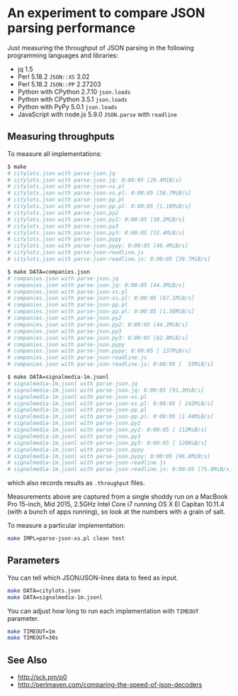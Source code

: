 # An experiment to compare JSON parsing performance

Just measuring the throughput of JSON parsing in the following programming languages and libraries:

* jq 1.5
* Perl 5.18.2 `JSON::XS` 3.02
* Perl 5.18.2 `JSON::PP` 2.27203
* Python with CPython 2.7.10 `json.loads`
* Python with CPython 3.5.1 `json.loads`
* Python with PyPy 5.0.1 `json.loads`
* JavaScript with node.js 5.9.0 `JSON.parse` with `readline`

## Measuring throughputs

To measure all implementations:
```bash
$ make
# citylots.json with parse-json.jq
# citylots.json with parse-json.jq: 0:00:05 [29.4MiB/s]
# citylots.json with parse-json-xs.pl
# citylots.json with parse-json-xs.pl: 0:00:05 [56.7MiB/s]
# citylots.json with parse-json-pp.pl
# citylots.json with parse-json-pp.pl: 0:00:05 [1.18MiB/s]
# citylots.json with parse-json.py2
# citylots.json with parse-json.py2: 0:00:05 [30.2MiB/s]
# citylots.json with parse-json.py3
# citylots.json with parse-json.py3: 0:00:05 [32.4MiB/s]
# citylots.json with parse-json.pypy
# citylots.json with parse-json.pypy: 0:00:05 [49.4MiB/s]
# citylots.json with parse-json-readline.js
# citylots.json with parse-json-readline.js: 0:00:05 [39.7MiB/s]

$ make DATA=companies.json
# companies.json with parse-json.jq
# companies.json with parse-json.jq: 0:00:05 [44.3MiB/s]
# companies.json with parse-json-xs.pl
# companies.json with parse-json-xs.pl: 0:00:05 [67.1MiB/s]
# companies.json with parse-json-pp.pl
# companies.json with parse-json-pp.pl: 0:00:05 [1.38MiB/s]
# companies.json with parse-json.py2
# companies.json with parse-json.py2: 0:00:05 [44.2MiB/s]
# companies.json with parse-json.py3
# companies.json with parse-json.py3: 0:00:05 [62.8MiB/s]
# companies.json with parse-json.pypy
# companies.json with parse-json.pypy: 0:00:05 [ 137MiB/s]
# companies.json with parse-json-readline.js
# companies.json with parse-json-readline.js: 0:00:05 [  55MiB/s]

$ make DATA=signalmedia-1m.jsonl
# signalmedia-1m.jsonl with parse-json.jq
# signalmedia-1m.jsonl with parse-json.jq: 0:00:05 [91.3MiB/s]
# signalmedia-1m.jsonl with parse-json-xs.pl
# signalmedia-1m.jsonl with parse-json-xs.pl: 0:00:05 [ 242MiB/s]
# signalmedia-1m.jsonl with parse-json-pp.pl
# signalmedia-1m.jsonl with parse-json-pp.pl: 0:00:05 [1.44MiB/s]
# signalmedia-1m.jsonl with parse-json.py2
# signalmedia-1m.jsonl with parse-json.py2: 0:00:05 [ 112MiB/s]
# signalmedia-1m.jsonl with parse-json.py3
# signalmedia-1m.jsonl with parse-json.py3: 0:00:05 [ 126MiB/s]
# signalmedia-1m.jsonl with parse-json.pypy
# signalmedia-1m.jsonl with parse-json.pypy: 0:00:05 [96.8MiB/s]
# signalmedia-1m.jsonl with parse-json-readline.js
# signalmedia-1m.jsonl with parse-json-readline.js: 0:00:05 [75.9MiB/s]
```
which also records results as `.throughput` files.

Measurements above are captured from a single shoddy run on a MacBook Pro 15-inch, Mid 2015, 2.5GHz Intel Core i7 running OS X El Capitan 10.11.4 (with a bunch of apps running), so look at the numbers with a grain of salt.

To measure a particular implementation:
```bash
make IMPL=parse-json-xs.pl clean test
```

## Parameters

You can tell which JSON/JSON-lines data to feed as input.
```bash
make DATA=citylots.json
make DATA=signalmedia-1m.jsonl
```

You can adjust how long to run each implementation with `TIMEOUT` parameter.
```bash
make TIMEOUT=1m
make TIMEOUT=30s
```

## See Also
* <http://sck.pm/p0>
* <http://perlmaven.com/comparing-the-speed-of-json-decoders>
